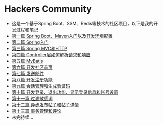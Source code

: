# Hackers Community
* 这是一个基于Spring Boot、SSM、Redis等技术的社区项目，以下是我的开发过程和笔记
* [第一篇 Spring Boot、Maven入门以及开发环境配置](https://lizehao.info/第一篇Spring-Boot、Maven入门以及开发环境配置/)
* [第二篇 Spring入门](https://lizehao.info/第二篇-Spring入门/)
* [第三篇 Spring MVC和HTTP](https://lizehao.info/%E7%AC%AC%E4%B8%89%E7%AF%87-Spring-MVC%E5%92%8CHTTP/)
* [第四篇 Controller层如何解析请求和响应](https://lizehao.info/%E7%AC%AC%E5%9B%9B%E7%AF%87-Controller%E5%B1%82%E5%A6%82%E4%BD%95%E8%A7%A3%E6%9E%90%E8%AF%B7%E6%B1%82%E5%92%8C%E5%93%8D%E5%BA%94/)
* [第五篇 MyBatis](https://lizehao.info/第五篇-MyBatis/)
* [第六篇 开发社区首页](https://lizehao.info/%E7%AC%AC%E5%85%AD%E7%AF%87-%E5%BC%80%E5%8F%91%E7%A4%BE%E5%8C%BA%E9%A6%96%E9%A1%B5/)
* [第七篇 发送邮件](https://lizehao.info/%E7%AC%AC%E4%B8%83%E7%AF%87-%E5%8F%91%E9%80%81%E9%82%AE%E4%BB%B6/)
* [第八篇 开发注册功能](https://lizehao.info/%E7%AC%AC%E5%85%AB%E7%AF%87-%E5%BC%80%E5%8F%91%E6%B3%A8%E5%86%8C%E5%8A%9F%E8%83%BD/)
* [第九篇 会话管理和生成验证码](https://lizehao.info/第九篇-会话管理和生成验证码/)
* [第十篇 开发登录、退出功能、显示登录信息和账号设置](https://lizehao.info/%E7%AC%AC%E5%8D%81%E7%AF%87-%E5%BC%80%E5%8F%91%E7%99%BB%E5%BD%95%E3%80%81%E9%80%80%E5%87%BA%E5%8A%9F%E8%83%BD%E3%80%81%E6%98%BE%E7%A4%BA%E7%99%BB%E5%BD%95%E4%BF%A1%E6%81%AF%E5%92%8C%E8%B4%A6%E5%8F%B7%E8%AE%BE%E7%BD%AE/)
* [第十一篇 过滤敏感词](https://lizehao.info/%E7%AC%AC%E5%8D%81%E4%B8%80%E7%AF%87-%E8%BF%87%E6%BB%A4%E6%95%8F%E6%84%9F%E8%AF%8D/)
* [第十二篇 异步发布帖子和帖子详情](https://lizehao.info/%E7%AC%AC%E5%8D%81%E4%BA%8C%E7%AF%87-%E5%BC%82%E6%AD%A5%E5%8F%91%E5%B8%83%E5%B8%96%E5%AD%90%E5%92%8C%E5%B8%96%E5%AD%90%E8%AF%A6%E6%83%85/)
* [第十三篇 事务管理和评论](https://lizehao.info/%E7%AC%AC%E5%8D%81%E4%B8%89%E7%AF%87-%E4%BA%8B%E5%8A%A1%E7%AE%A1%E7%90%86%E5%92%8C%E8%AF%84%E8%AE%BA/)
* 未完待续...

